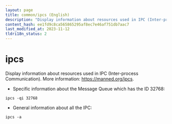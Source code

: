 ```yaml
---
layout: page
title: common/ipcs (English)
description: "Display information about resources used in IPC (Inter-process Communication)."
content_hash: ee1fd9c8ca565865295af8ec7e46af751db7aac7
last_modified_at: 2023-11-12
tldri18n_status: 2
---
```

# ipcs

Display information about resources used in IPC (Inter-process Communication).
More information: <https://manned.org/ipcs>.

- Specific information about the Message Queue which has the ID 32768:

`ipcs -qi 32768`

- General information about all the IPC:

`ipcs -a`
